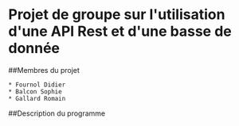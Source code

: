 # Projet de groupe sur l'utilisation d'une API Rest et d'une basse de donnée

##Membres du projet

    * Fournol Didier
    * Balcon Sophie
    * Gallard Romain

##Description du programme